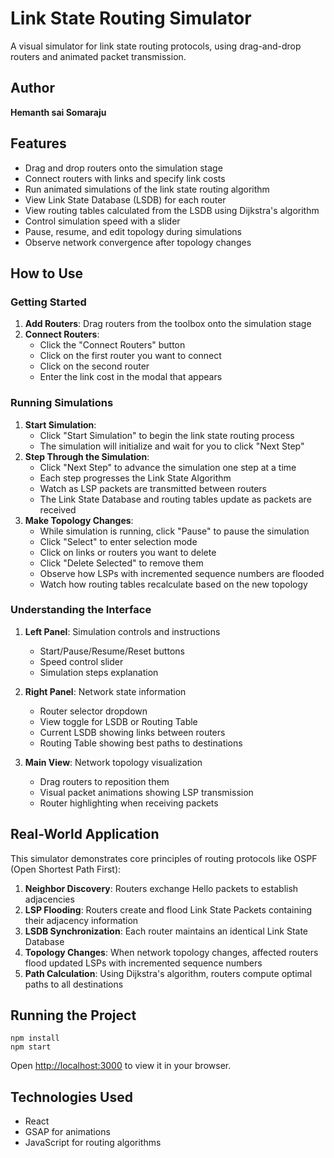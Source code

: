 # Link State Routing Simulator

A visual simulator for link state routing protocols, using drag-and-drop routers and animated packet transmission.

## Author

**Hemanth sai Somaraju**

## Features

- Drag and drop routers onto the simulation stage
- Connect routers with links and specify link costs
- Run animated simulations of the link state routing algorithm
- View Link State Database (LSDB) for each router
- View routing tables calculated from the LSDB using Dijkstra's algorithm
- Control simulation speed with a slider
- Pause, resume, and edit topology during simulations
- Observe network convergence after topology changes

## How to Use

### Getting Started
1. **Add Routers**: Drag routers from the toolbox onto the simulation stage
2. **Connect Routers**: 
   - Click the "Connect Routers" button
   - Click on the first router you want to connect
   - Click on the second router
   - Enter the link cost in the modal that appears

### Running Simulations
1. **Start Simulation**:
   - Click "Start Simulation" to begin the link state routing process
   - The simulation will initialize and wait for you to click "Next Step"
2. **Step Through the Simulation**:
   - Click "Next Step" to advance the simulation one step at a time
   - Each step progresses the Link State Algorithm
   - Watch as LSP packets are transmitted between routers
   - The Link State Database and routing tables update as packets are received
3. **Make Topology Changes**:
   - While simulation is running, click "Pause" to pause the simulation
   - Click "Select" to enter selection mode
   - Click on links or routers you want to delete
   - Click "Delete Selected" to remove them
   - Observe how LSPs with incremented sequence numbers are flooded
   - Watch how routing tables recalculate based on the new topology

### Understanding the Interface
1. **Left Panel**: Simulation controls and instructions
   - Start/Pause/Resume/Reset buttons
   - Speed control slider
   - Simulation steps explanation

2. **Right Panel**: Network state information
   - Router selector dropdown
   - View toggle for LSDB or Routing Table
   - Current LSDB showing links between routers
   - Routing Table showing best paths to destinations

3. **Main View**: Network topology visualization
   - Drag routers to reposition them
   - Visual packet animations showing LSP transmission
   - Router highlighting when receiving packets

## Real-World Application

This simulator demonstrates core principles of routing protocols like OSPF (Open Shortest Path First):

1. **Neighbor Discovery**: Routers exchange Hello packets to establish adjacencies
2. **LSP Flooding**: Routers create and flood Link State Packets containing their adjacency information
3. **LSDB Synchronization**: Each router maintains an identical Link State Database
4. **Topology Changes**: When network topology changes, affected routers flood updated LSPs with incremented sequence numbers
5. **Path Calculation**: Using Dijkstra's algorithm, routers compute optimal paths to all destinations

## Running the Project

```
npm install
npm start
```

Open [http://localhost:3000](http://localhost:3000) to view it in your browser.

## Technologies Used

- React 
- GSAP for animations
- JavaScript for routing algorithms
